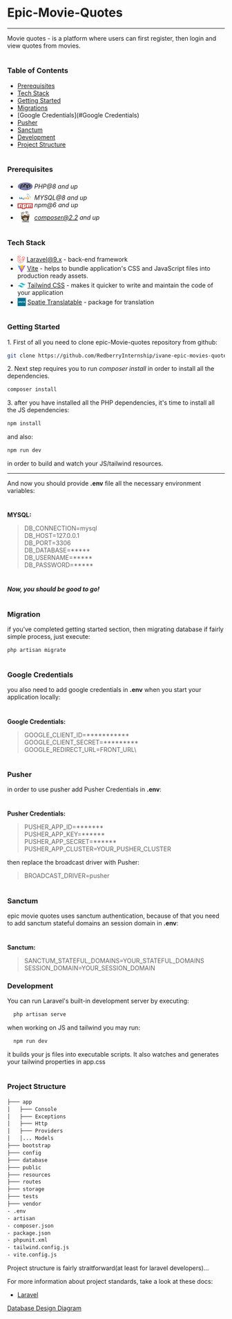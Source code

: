 # Epic-Movie-Quotes

---

Movie quotes - is a platform where users can first register, then login and view quotes from movies.

#
### Table of Contents
* [Prerequisites](#prerequisites)
* [Tech Stack](#tech-stack)
* [Getting Started](#getting-started)
* [Migrations](#migration)
* [Google Credentials](#Google Credentials)
* [Pusher](#Pusher)
* [Sanctum](#Sanctum)
* [Development](#development)
* [Project Structure](#project-structure)

#
### Prerequisites

* <img src="readme/assets/php.svg" width="35" style="position: relative; top: 4px" /> *PHP@8 and up*
* <img src="readme/assets/mysql.png" width="35" style="position: relative; top: 4px" /> *MYSQL@8 and up*
* <img src="readme/assets/npm.png" width="35" style="position: relative; top: 4px" /> *npm@6 and up*
* <img src="readme/assets/composer.png" width="35" style="position: relative; top: 6px" /> *composer@2.2 and up*

#
### Tech Stack

* <img src="readme/assets/laravel.png" height="18" style="position: relative; top: 4px" /> [Laravel@9.x](https://laravel.com/docs/9.x) - back-end framework
* <img src="readme/assets/vite.svg" height="18" style="position: relative; top: 4px" /> [Vite](https://laravel.com/docs/9.x/vite/) - helps to bundle application's CSS and JavaScript files into production ready assets.
* <img src="readme/assets/tailwind.svg.png" height="19" style="position: relative; top: 4px" /> [Tailwind CSS](https://tailwindcss.com/) - makes it quicker to write and maintain the code of your application
* <img src="readme/assets/spatie.png" height="19" style="position: relative; top: 4px" /> [Spatie Translatable](https://github.com/spatie/laravel-translatable) - package for translation

#
### Getting Started
1\. First of all you need to clone epic-Movie-quotes repository from github:
```sh
git clone https://github.com/RedberryInternship/ivane-epic-movies-quotes-back.git
```

2\. Next step requires you to run *composer install* in order to install all the dependencies.
```sh
composer install
```

3\. after you have installed all the PHP dependencies, it's time to install all the JS dependencies:
```sh
npm install
```

and also:
```sh
npm run dev
```
in order to build and watch your JS/tailwind resources.

---

And now you should provide **.env** file all the necessary environment variables:

#
**MYSQL:**
>DB_CONNECTION=mysql\
>DB_HOST=127.0.0.1\
>DB_PORT=3306\
>DB_DATABASE=***** \
>DB_USERNAME=***** \
>DB_PASSWORD=*****

#

##### Now, you should be good to go!

#
### Migration
if you've completed getting started section, then migrating database if fairly simple process, just execute:
```sh
php artisan migrate
```

#
### Google Credentials
you also need to add google credentials in **.env** when you start your application locally:

#
**Google Credentials:**
>GOOGLE_CLIENT_ID=*********** \
>GOOGLE_CLIENT_SECRET=********* \
>GOOGLE_REDIRECT_URL=FRONT_URL\

#
### Pusher
in order to use pusher add Pusher Credentials in **.env**:

#
**Pusher Credentials:**
> PUSHER_APP_ID=******* \
>PUSHER_APP_KEY=****** \
>PUSHER_APP_SECRET=****** \
>PUSHER_APP_CLUSTER=YOUR_PUSHER_CLUSTER

then replace the broadcast driver with Pusher:
> BROADCAST_DRIVER=pusher

#
### Sanctum
epic movie quotes uses sanctum authentication, because of that you need to add sanctum stateful domains an session domain in **.env**:

#
**Sanctum:**
>SANCTUM_STATEFUL_DOMAINS=YOUR_STATEFUL_DOMAINS
>SESSION_DOMAIN=YOUR_SESSION_DOMAIN


### Development

You can run Laravel's built-in development server by executing:

```sh
  php artisan serve
```

when working on JS and tailwind you may run:

```sh
  npm run dev
```
it builds your js files into executable scripts.
It also watches and generates your tailwind properties in app.css

#
### Project Structure

```bash
├─── app
│   ├─── Console
│   ├─── Exceptions
│   ├─── Http
│   ├─── Providers
│   │... Models
├─── bootstrap
├─── config
├─── database
├─── public
├─── resources
├─── routes
├─── storage
├─── tests
├─── vendor
- .env
- artisan
- composer.json
- package.json
- phpunit.xml
- tailwind.config.js
- vite.config.js
```

Project structure is fairly straitforward(at least for laravel developers)...

For more information about project standards, take a look at these docs:
* [Laravel](https://laravel.com/docs/9.x)

[Database Design Diagram](./readme/draw-sql/draw-sql.md "Draw.io")